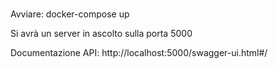 ###
Avviare: docker-compose up

Si avrà un server in ascolto sulla porta 5000

Documentazione API:
http://localhost:5000/swagger-ui.html#/